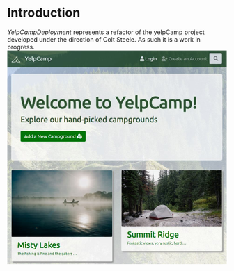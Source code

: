 # Introduction
*YelpCampDeployment* represents a refactor of the yelpCamp project developed under the direction of Colt Steele. As such it is a work in progress.
![Image](public/pics/campgrounds-index.jpg)